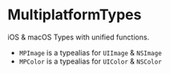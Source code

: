 # MultiplatformTypes

iOS & macOS Types with unified functions.

- `MPImage` is a typealias for `UIImage` & `NSImage`
- `MPColor` is a typealias for `UIColor` & `NSColor`
